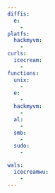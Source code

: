 ```yaml
---
diffis:
  e:
    -
platfs:
  hackmyvm:
    -
curls:
  icecream:
    -
functions:
  unix:
    -
  e:
    -
  hackmyvm:
    -
  al:
    -
  smb:
    -
  sudo:
    -

wals:
  icecreamwu:
    -
---
```

